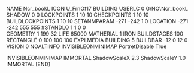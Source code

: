 NAME  Ncr_bookL
ICON U_FrnOf17
BUILDING
USERLC 0 G\NO\Ncr_bookL  SHADOW 0 0
LOCKPOINTS       1 10 10
CHECKPOINTS      1 10 10
BUILDLOCKPOINTS  1 10 10
SETANMPARAM -271 -242 1 0
LOCATION -271 -242 555 555
#STANDLO    1 1 0 0     
GEOMETRY 1 199 32
LIFE     65000
MATHERIAL 1 IRON
BUILDSTAGES 100
RECTANGLE    0 100 100 100
EXPLMEDIA BUILDING 5
BUILDBAR -12 0 12 0
VISION 0
NOALTINFO
INVISIBLEONMINIMAP
PortretDisable True

INVISIBLEONMINIMAP
IMMORTAL
ShadowScaleX 2.3
ShadowScaleY 1.0
IMMORTAL
[END]
